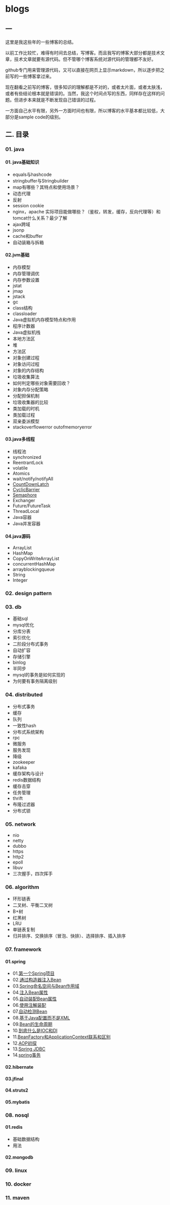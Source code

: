 # blogs


## 一

这里是我这些年的一些博客的总结。

以前工作比较忙，难得有时间去总结，写博客。而且我写的博客大部分都是技术文章，技术文章就要有源代码。但不管哪个博客系统对源代码的管理都不友好。

github专门用来管理源代码，又可以直接在网页上显示markdown，所以逐步把之前写的一些博客拿过来。

现在翻看之前写的博客，很多知识的理解都是不对的，或者太片面，或者太肤浅，或者有些结论根本就是错误的。当然，我这个时间点写的东西，同样存在这样的问题。但进步本来就是不断发现自己错误的过程。

一方面自己水平有限，另外一方面时间也有限，所以博客的水平基本都比较低，大部分是sample code的级别。

## 二. 目录


### 01. java

#### 01. java基础知识

  - equals与hashcode
  - stringbuffer与Stringbuilder
  - map有哪些？其特点和使用场景？
  - 动态代理
  - 反射
  - session  cookie
  - nginx，apache 实际项目能做哪些？（鉴权，转发，缓存，反向代理等）和tomcat什么关系？最少了解
  - ajax跨域
  - jsonp
  - cache和buffer
  - 自动装箱与拆箱

#### 02.jvm基础

  - 内存模型
  - 内存管理调优
  - 内存参数设置
  - jstat
  - jmap
  - jstack
  - gc
  - class结构
  - classloader
  - Java虚拟机内存模型特点和作用
  - 程序计数器
  - Java虚拟机栈
  - 本地方法区
  - 堆
  - 方法区
  - 对象创建过程
  - 对象访问过程
  - 对象的内存结构
  - 垃圾收集算法
  - 如何判定哪些对象需要回收？
  - 对象内存分配策略
  - 分配担保机制
  - 垃圾收集器的比较
  - 类加载的时机
  - 类加载过程
  - 双亲委派模型
  - stackoverflowerror outofmemoryerror


#### 03.java多线程

  - 线程池
  - synchronized
  - ReentrantLock
  - volatile
  - Atomics
  - wait/notify/notifyAll
  - [CountDownLatch](https://github.com/wardensky/blogs/blob/master/01.java/03.java多线程/CountDownLatch.md)
  - [CyclicBarrier](https://github.com/wardensky/blogs/blob/master/01.java/03.java多线程/CyclicBarrier.md)
  - [Semaphore](https://github.com/wardensky/blogs/blob/master/01.java/03.java多线程/Semaphore.md)
  - Exchanger
  - Future/FutureTask
  - ThreadLocal
  - Java容器
  - Java并发容器


#### 04.java源码

  - ArrayList
  - HashMap
  - CopyOnWriteArrayList
  - concurrentHashMap
  - arrayblockingqueue
  - String
  - Integer


### 02. design pattern

### 03. db

 - 基础sql
 - mysql优化
 - 分库分表
 - 索引优化
 - 二阶段分布式事务
 - 自动扩容
 - 存储引擎
 - binlog
 - 半同步
 - mysql的事务是如何实现的
 - 为何要有事务隔离级别

### 04. distributed


 - 分布式事务
 - 缓存
 - 队列
 - 一致性hash
 - 分布式系统架构
 - rpc
 - 微服务
 - 服务发现
 - 降级
 - zookeeper
 - kafaka
 - 缓存架构与设计
 - redis数据结构
 - 缓存击穿
 - 任务管理
 - thrift
 - 布隆过滤器
 - 分布式锁

### 05. network


 - nio
 - netty
 - dubbo
 - https
 - http2
 - epoll
 - libuv
 - 三次握手，四次挥手

### 06. algorithm
 - 环形链表
 - 二叉树、平衡二叉树
 - B+树
 - 红黑树
 - LRU
 - 单链表复制
 - 归并排序、交换排序（冒泡、快排）、选择排序、插入排序

### 07. framework

#### 01.spring

- 01.[第一个Spring项目](https://github.com/wardensky/blogs/blob/master/07.framework/spring/01.第一个Spring项目.md)
- 02.[通过构造器注入Bean](https://github.com/wardensky/blogs/blob/master/07.framework/spring/02.通过构造器注入Bean.md)
- 03.[Spring命名空间与Bean作用域](https://github.com/wardensky/blogs/blob/master/07.framework/spring/03.Spring命名空间与Bean作用域.md)
- 04.[注入Bean属性](https://github.com/wardensky/blogs/blob/master/07.framework/spring/04.注入Bean属性.md)
- 05.[自动装配Bean属性](https://github.com/wardensky/blogs/blob/master/07.framework/spring/05.自动装配Bean属性.md)
- 06.[使用注解装配](https://github.com/wardensky/blogs/blob/master/07.framework/spring/06.使用注解装配.md)
- 07.[自动检测Bean](https://github.com/wardensky/blogs/blob/master/07.framework/spring/07.自动检测Bean.md)
- 08.[基于Java配置而不是XML](https://github.com/wardensky/blogs/blob/master/07.framework/spring/08.基于Java配置而不是XML.md)
- 09.[Bean的生命周期](https://github.com/wardensky/blogs/blob/master/07.framework/spring/09.Bean的生命周期.md)
- 10.[到底什么是IOC和DI](https://github.com/wardensky/blogs/blob/master/07.framework/spring/10.到底什么是IOC和DI.md)
- 11.[BeanFactory和ApplicationContext联系和区别](https://github.com/wardensky/blogs/blob/master/07.framework/spring/11.BeanFactory和ApplicationContext联系和区别.md)
- 12.[AOP初探](https://github.com/wardensky/blogs/blob/master/07.framework/spring/12.AOP初探.md)
- 13.[Spring JDBC](https://github.com/wardensky/blogs/blob/master/07.framework/spring/13.Spring-JDBC.md)
- 14.[spring事务](https://github.com/wardensky/blogs/blob/master/07.framework/spring/14.spring事务.md)


#### 02.hibernate



#### 03.jfinal

#### 04.struts2

#### 05.mybatis

### 08. nosql

#### 01.redis

 - 基础数据结构
 - 用法

#### 02.mongodb



### 09. linux

### 10. docker

### 11. maven
